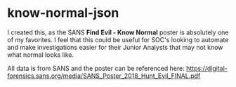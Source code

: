 # know-normal-json

I created this, as the SANS __Find Evil - Know Normal__ poster is absolutely one of my favorites. I feel that this could be useful for SOC's looking to automate and make investigations easier for their Junior Analysts that may not know what normal looks like.

All data is from SANS and the poster can be referenced here: https://digital-forensics.sans.org/media/SANS_Poster_2018_Hunt_Evil_FINAL.pdf
